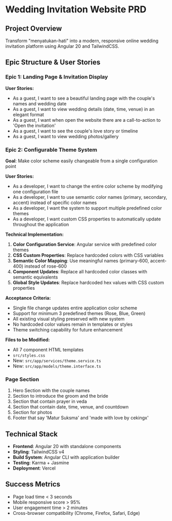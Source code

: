 # Wedding Invitation Website PRD

## Project Overview

Transform "menyatukan-hati" into a modern, responsive online wedding invitation platform using Angular 20 and TailwindCSS.

## Epic Structure & User Stories

### Epic 1: Landing Page & Invitation Display

**User Stories:**

- As a guest, I want to see a beautiful landing page with the couple's names and wedding date
- As a guest, I want to view wedding details (date, time, venue) in an elegant format
- As a guest, I want when open the website there are a call-to-action to 'Open the invitation'
- As a guest, I want to see the couple's love story or timeline
- As a guest, I want to view wedding photos/gallery

### Epic 2: Configurable Theme System

**Goal**: Make color scheme easily changeable from a single configuration point

**User Stories:**

- As a developer, I want to change the entire color scheme by modifying one configuration file
- As a developer, I want to use semantic color names (primary, secondary, accent) instead of specific color names
- As a developer, I want the system to support multiple predefined color themes
- As a developer, I want custom CSS properties to automatically update throughout the application

**Technical Implementation:**

1. **Color Configuration Service**: Angular service with predefined color themes
2. **CSS Custom Properties**: Replace hardcoded colors with CSS variables
3. **Semantic Color Mapping**: Use meaningful names (primary-600, accent-400) instead of rose-600
4. **Component Updates**: Replace all hardcoded color classes with semantic equivalents
5. **Global Style Updates**: Replace hardcoded hex values with CSS custom properties

**Acceptance Criteria:**

- Single file change updates entire application color scheme
- Support for minimum 3 predefined themes (Rose, Blue, Green)
- All existing visual styling preserved with new system
- No hardcoded color values remain in templates or styles
- Theme switching capability for future enhancement

**Files to be Modified:**

- All 7 component HTML templates
- `src/styles.css`
- New: `src/app/services/theme.service.ts`
- New: `src/app/models/theme.interface.ts`

### Page Section

1. Hero Section with the couple names
2. Section to introduce the groom and the bride
3. Section that contain prayer in veda
4. Section that contain date, time, venue, and countdown
5. Section for photos
6. Footer that say 'Matur Suksma' and 'made with love by cekingx'

## Technical Stack

- **Frontend**: Angular 20 with standalone components
- **Styling**: TailwindCSS v4
- **Build System**: Angular CLI with application builder
- **Testing**: Karma + Jasmine
- **Deployment**: Vercel

## Success Metrics

- Page load time < 3 seconds
- Mobile responsive score > 95%
- User engagement time > 2 minutes
- Cross-browser compatibility (Chrome, Firefox, Safari, Edge)